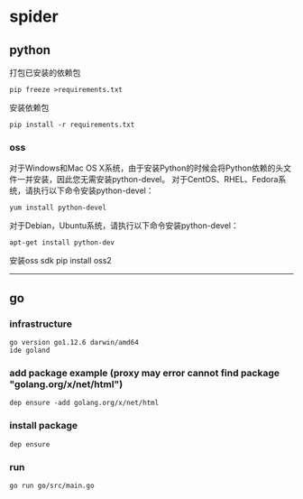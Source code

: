 # spider

## python
打包已安装的依赖包

    pip freeze >requirements.txt
安装依赖包

    pip install -r requirements.txt  

### oss
对于Windows和Mac OS X系统，由于安装Python的时候会将Python依赖的头文件一并安装，因此您无需安装python-devel。
对于CentOS、RHEL、Fedora系统，请执行以下命令安装python-devel：
    
    yum install python-devel
对于Debian，Ubuntu系统，请执行以下命令安装python-devel：

    apt-get install python-dev
安装oss sdk
    pip install oss2
    
----


## go 

### infrastructure
```
go version go1.12.6 darwin/amd64
ide goland
```

### add package example (proxy may error cannot find package "golang.org/x/net/html")
```
dep ensure -add golang.org/x/net/html
```

### install package
```
dep ensure
```
### run 
```
go run go/src/main.go
```